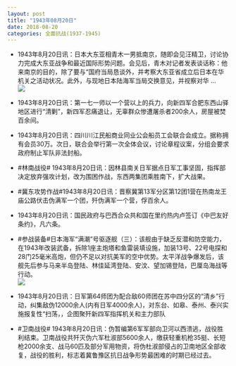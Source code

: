```yaml
---
layout: post
title: "1943年08月20日"
date: 2018-08-20
categories: 全面抗战(1937-1945)
---
```


<meta name="referrer" content="no-referrer" />

- 1943年8月20日讯：日本大东亚相青木一男抵南京，随即会见汪精卫，讨论协力完成大东亚战争和最近国际形势问题。会见后，青木对记者发表谈话称：他来南京的目的，除了要与“国府当局恳谈外，并考察大东亚省成立后日本在华机关之活动状况。此外，与现地日本陆海军当局交换意见，并视察对华 ... <br/><img src="https://wx4.sinaimg.cn/large/aca367d8ly1fugk9vw4s7j20c80ft0t2.jpg" />

- 1943年8月20日讯：第一七一师以一个营以上的兵力，向新四军合肥东西山驿地区进行“清剿”，新四军忍痛退让，无辜群众惨遭屠杀者200余人，房屋被焚百余间。 

- 1943年8月20日讯：四川川江民船商业同业公会船员工会联合会成立。据称拥有会员30万。次日，联合会举行第一次全体会议，讨论章程议案，分组会要求政府制止军队非法封船。 

- #林南战役# 1943年8月20日讯：因林县南关日军据点日军工事坚固，指挥部决定放弃强攻计划，改为围困作战，东西两集团乘胜南下，扩大战果。 

- #冀东攻势作战#1943年8月20日讯：晋察冀第13军分区第12团1营在热南龙王庙公路伏击伪满军一个团，歼伪满军一个营，俘百余人。 

- 1943年8月20日讯：国民政府与巴西合众共和国在里约热内卢签订《中巴友好条约》，凡六条。 

- #参战装备#日本海军“满潮”号驱逐舰（三）：该舰由于缺乏反潜和防空能力，在1943年改装武备，拆除1座主炮塔和鱼雷装填设施，加装13号、22号电探和28门25毫米高炮，但仍不足以对抗美军的空中优势。太平洋战争爆发后，该舰先后参与马来半岛登陆、林佳延湾登陆、安汶、望加锡登陆，巴厘岛海战等行动。 <br/><img src="https://wx3.sinaimg.cn/large/aca367d8ly1fufxqh4s9bj20d60dumz2.jpg" />

- 1943年8月20日讯：日军第64师团为配合敌60师团在苏中四分区的“清乡”行动，纠集敌伪12000余人(内有日军4000余人)，对东台、如皋、泰州、泰兴实施报复性“扫荡，，企图聚歼新四军指挥机关和主力部队 

- #卫南战役# 1943年8月20日讯：伪暂编第6军军部向卫河以西溃逃，战役胜利结束。卫南战役共歼灭伪六军杜淑部5600余人，缴获轻重机枪35挺、长短枪2000余支、战马60匹及部分军用物资，将伪杜淑部侵占的卫南地区全部收复，战役的胜利，标志着冀鲁豫区抗日战争形势最困难的时期已经过去。 

